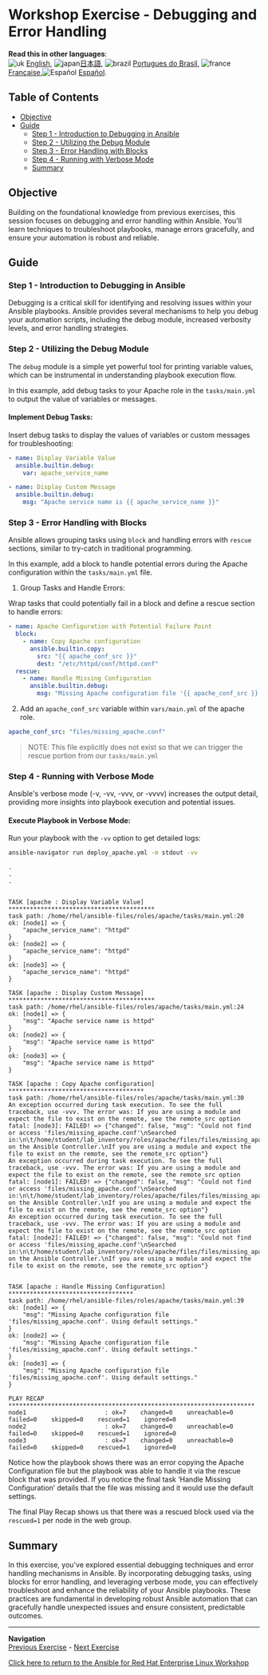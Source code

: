 # Workshop Exercise - Debugging and Error Handling

**Read this in other languages**:
<br>![uk](../../../images/uk.png) [English](README.md),  ![japan](../../../images/japan.png)[日本語](README.ja.md), ![brazil](../../../images/brazil.png) [Portugues do Brasil](README.pt-br.md), ![france](../../../images/fr.png) [Française](README.fr.md),![Español](../../../images/col.png) [Español](README.es.md).


## Table of Contents

- [Objective](#objective)
- [Guide](#guide)
  - [Step 1 - Introduction to Debugging in Ansible](#step-1---introduction-to-debugging-in-ansible)
  - [Step 2 - Utilizing the Debug Module](#step-2---utilizing-the-debug-module)
  - [Step 3 - Error Handling with Blocks](#step-3---error-handling-with-blocks)
  - [Step 4 - Running with Verbose Mode](#step-4---running-with-verbose-mode)
  - [Summary](#summary)

## Objective

Building on the foundational knowledge from previous exercises, this session focuses on debugging and error handling within Ansible. You'll learn techniques to troubleshoot playbooks, manage errors gracefully, and ensure your automation is robust and reliable.

## Guide

### Step 1 - Introduction to Debugging in Ansible

Debugging is a critical skill for identifying and resolving issues within your Ansible playbooks. Ansible provides several mechanisms to help you debug your automation scripts, including the debug module, increased verbosity levels, and error handling strategies.

### Step 2 - Utilizing the Debug Module

The `debug` module is a simple yet powerful tool for printing variable values, which can be instrumental in understanding playbook execution flow.

In this example, add debug tasks to your Apache role in the `tasks/main.yml` to output the value of variables or messages.

#### Implement Debug Tasks:

Insert debug tasks to display the values of variables or custom messages for troubleshooting:

```yaml
- name: Display Variable Value
  ansible.builtin.debug:
    var: apache_service_name

- name: Display Custom Message
  ansible.builtin.debug:
    msg: "Apache service name is {{ apache_service_name }}"
```

### Step 3 - Error Handling with Blocks

Ansible allows grouping tasks using `block` and handling errors with `rescue` sections, similar to try-catch in traditional programming.

In this example, add a block to handle potential errors during the Apache configuration within the `tasks/main.yml` file.

1. Group Tasks and Handle Errors:

Wrap tasks that could potentially fail in a block and define a rescue section to handle errors:

```yaml
- name: Apache Configuration with Potential Failure Point
  block:
    - name: Copy Apache configuration
      ansible.builtin.copy:
        src: "{{ apache_conf_src }}"
        dest: "/etc/httpd/conf/httpd.conf"
  rescue:
    - name: Handle Missing Configuration
      ansible.builtin.debug:
        msg: "Missing Apache configuration file '{{ apache_conf_src }}'. Using default settings."
```

2. Add an `apache_conf_src` variable within `vars/main.yml` of the apache role.

```yaml
apache_conf_src: "files/missing_apache.conf"
```

> NOTE: This file explicitly does not exist so that we can trigger the rescue portion from our `tasks/main.yml`

### Step 4 - Running with Verbose Mode

Ansible's verbose mode (-v, -vv, -vvv, or -vvvv) increases the output detail, providing more insights into playbook execution and potential issues.

#### Execute Playbook in Verbose Mode:

Run your playbook with the `-vv` option to get detailed logs:

```bash
ansible-navigator run deploy_apache.yml -m stdout -vv
```

```
.
.
.


TASK [apache : Display Variable Value] *****************************************
task path: /home/rhel/ansible-files/roles/apache/tasks/main.yml:20
ok: [node1] => {
    "apache_service_name": "httpd"
}
ok: [node2] => {
    "apache_service_name": "httpd"
}
ok: [node3] => {
    "apache_service_name": "httpd"
}

TASK [apache : Display Custom Message] *****************************************
task path: /home/rhel/ansible-files/roles/apache/tasks/main.yml:24
ok: [node1] => {
    "msg": "Apache service name is httpd"
}
ok: [node2] => {
    "msg": "Apache service name is httpd"
}
ok: [node3] => {
    "msg": "Apache service name is httpd"
}

TASK [apache : Copy Apache configuration] **************************************
task path: /home/rhel/ansible-files/roles/apache/tasks/main.yml:30
An exception occurred during task execution. To see the full traceback, use -vvv. The error was: If you are using a module and expect the file to exist on the remote, see the remote_src option
fatal: [node3]: FAILED! => {"changed": false, "msg": "Could not find or access 'files/missing_apache.conf'\nSearched in:\n\t/home/student/lab_inventory/roles/apache/files/files/missing_apache.conf\n\t/home/student/lab_inventory/roles/apache/files/missing_apache.conf\n\t/home/student/lab_inventory/roles/apache/tasks/files/files/missing_apache.conf\n\t/home/student/lab_inventory/roles/apache/tasks/files/missing_apache.conf\n\t/home/student/lab_inventory/files/files/missing_apache.conf\n\t/home/student/lab_inventory/files/missing_apache.conf on the Ansible Controller.\nIf you are using a module and expect the file to exist on the remote, see the remote_src option"}
An exception occurred during task execution. To see the full traceback, use -vvv. The error was: If you are using a module and expect the file to exist on the remote, see the remote_src option
fatal: [node1]: FAILED! => {"changed": false, "msg": "Could not find or access 'files/missing_apache.conf'\nSearched in:\n\t/home/student/lab_inventory/roles/apache/files/files/missing_apache.conf\n\t/home/student/lab_inventory/roles/apache/files/missing_apache.conf\n\t/home/student/lab_inventory/roles/apache/tasks/files/files/missing_apache.conf\n\t/home/student/lab_inventory/roles/apache/tasks/files/missing_apache.conf\n\t/home/student/lab_inventory/files/files/missing_apache.conf\n\t/home/student/lab_inventory/files/missing_apache.conf on the Ansible Controller.\nIf you are using a module and expect the file to exist on the remote, see the remote_src option"}
An exception occurred during task execution. To see the full traceback, use -vvv. The error was: If you are using a module and expect the file to exist on the remote, see the remote_src option
fatal: [node2]: FAILED! => {"changed": false, "msg": "Could not find or access 'files/missing_apache.conf'\nSearched in:\n\t/home/student/lab_inventory/roles/apache/files/files/missing_apache.conf\n\t/home/student/lab_inventory/roles/apache/files/missing_apache.conf\n\t/home/student/lab_inventory/roles/apache/tasks/files/files/missing_apache.conf\n\t/home/student/lab_inventory/roles/apache/tasks/files/missing_apache.conf\n\t/home/student/lab_inventory/files/files/missing_apache.conf\n\t/home/student/lab_inventory/files/missing_apache.conf on the Ansible Controller.\nIf you are using a module and expect the file to exist on the remote, see the remote_src option"}


TASK [apache : Handle Missing Configuration] ***********************************
task path: /home/rhel/ansible-files/roles/apache/tasks/main.yml:39
ok: [node1] => {
    "msg": "Missing Apache configuration file 'files/missing_apache.conf'. Using default settings."
}
ok: [node2] => {
    "msg": "Missing Apache configuration file 'files/missing_apache.conf'. Using default settings."
}
ok: [node3] => {
    "msg": "Missing Apache configuration file 'files/missing_apache.conf'. Using default settings."
}

PLAY RECAP *********************************************************************
node1                      : ok=7    changed=0    unreachable=0    failed=0    skipped=0    rescued=1    ignored=0   
node2                      : ok=7    changed=0    unreachable=0    failed=0    skipped=0    rescued=1    ignored=0   
node3                      : ok=7    changed=0    unreachable=0    failed=0    skipped=0    rescued=1    ignored=0 

```

Notice how the playbook shows there was an error copying the Apache Configuration file but the playbook was able to handle it via the rescue block that was provided. If you notice the final task ‘Handle Missing Configuration’ details that the file was missing and it would use the default settings. 

The final Play Recap shows us that there was a rescued block used via the `rescued=1` per node in the web group.

## Summary

In this exercise, you've explored essential debugging techniques and error handling mechanisms in Ansible. By incorporating debugging tasks, using blocks for error handling, and leveraging verbose mode, you can effectively troubleshoot and enhance the reliability of your Ansible playbooks. These practices are fundamental in developing robust Ansible automation that can gracefully handle unexpected issues and ensure consistent, predictable outcomes.

---
**Navigation**
<br>
[Previous Exercise](../1.7-role) - [Next Exercise](../2.1-intro)

[Click here to return to the Ansible for Red Hat Enterprise Linux Workshop](../README.md#section-1---ansible-engine-exercises)

